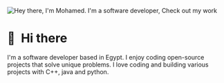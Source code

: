 ![Hey there, I'm Mohamed. I'm a software developer, Check out my work](https://github.com/CyrisXD/CyrisXD/raw/master/header.gif)
<!-- 
[![Twitter Followers](https://img.shields.io/twitter/follow/sudo_overflow?color=0E7FC0&logo=twitter&style=for-the-badge&label=Twitter)](https://twitter.com/sudo_overflow) &nbsp; [![GitHub followers](https://img.shields.io/github/followers/CyrisXD?logo=GitHub&style=for-the-badge)](https://github.com/CyrisXD) &nbsp; [![GitHub Stars](https://img.shields.io/github/stars/CyrisXD?logo=github&style=for-the-badge)](https://github.com/CyrisXD) &nbsp; [![GitHub Sponsors](https://img.shields.io/github/sponsors/CyrisXD?color=BF4B8A&logo=githubsponsors&style=for-the-badge&label=Sponsor%20on%20Github)](https://github.com/sponsors/CyrisXD)
 -->
# 👋 &nbsp;Hi there

I'm a software developer based in Egypt. I enjoy coding open-source projects that solve unique problems. I love coding and building various projects with C++, java and python.

&nbsp;

